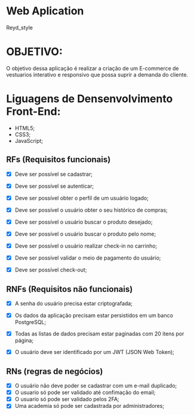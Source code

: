 # Web Aplication 

Reyd_style

# OBJETIVO:

O objetivo dessa aplicação é realizar a criação de um E-commerce de vestuarios interativo e responsivo que possa suprir a demanda do cliente.

# Liguagens de Densenvolvimento Front-End:

- HTML5;
- CSS3;
- JavaScript;
  
## RFs (Requisitos funcionais)

- [x] Deve ser possível se cadastrar;
- [x] Deve ser possível se autenticar;
- [x] Deve ser possível obter o perfil de um usuário logado;
- [x] Deve ser possível o usuário obter o seu histórico de compras;
- [x] Deve ser possível o usuário buscar o produto desejado;
- [x] Deve ser possível o usuário buscar o produto pelo nome;
- [x] Deve ser possível o usuário realizar check-in no carrinho;
- [x] Deve ser possível validar o meio de pagamento do usuário;
- [x] Deve ser possível check-out;


## RNFs (Requisitos não funcionais)

- [x] A senha do usuário precisa estar criptografada;
- [x] Os dados da aplicação precisam estar persistidos em um banco PostgreSQL;
- [x] Todas as listas de dados precisam estar paginadas com 20 itens por página;
- [x] O usuário deve ser identificado por um JWT (JSON Web Token);


## RNs (regras de negócios)

- [x] O usuário não deve poder se cadastrar com um e-mail duplicado;
- [x] O usuario só pode ser validado até confimação do email;
- [x] O usuario só pode ser validado pelos 2FA;
- [x] Uma academia só pode ser cadastrada por administradores;
